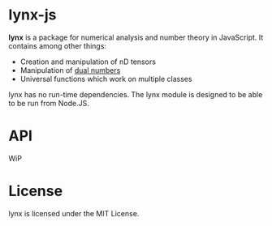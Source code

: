 # lynx-js
**lynx** is a package for numerical analysis and number theory in JavaScript. It contains among other things:
* Creation and manipulation of nD tensors
* Manipulation of [dual numbers](https://mathworld.wolfram.com/DualNumber.html)
* Universal functions which work on multiple classes

lynx has no run-time dependencies. The lynx module is designed to be able to be run from Node.JS.

# API
WiP

# License
lynx is licensed under the MIT License.
